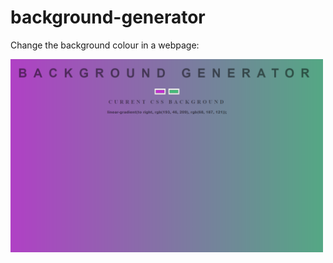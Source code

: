 # background-generator

Change the background colour in a webpage:

<img src='bg-generator.PNG' width='500px'>
